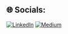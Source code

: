 
## 🌐 Socials:
[![LinkedIn](https://img.shields.io/badge/LinkedIn-%230077B5.svg?logo=linkedin&logoColor=white)](https://linkedin.com/in/vedantatrivedi) [![Medium](https://img.shields.io/badge/Medium-12100E?logo=medium&logoColor=white)](https://medium.com/@vedantatrivedi) 

<!-- Proudly created with GPRM ( https://gprm.itsvg.in ) -->
